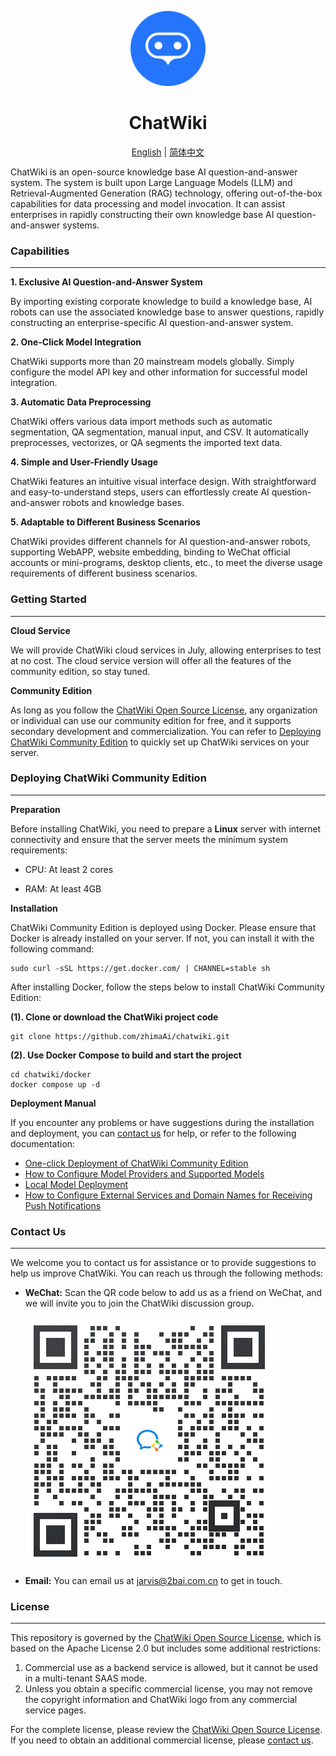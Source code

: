<p align="center"><a href="https://Chatwiki.com/"><img src="./imgs/logo.svg" width="120" height="120" alt="logo"></a></p>

<h1 align="center">ChatWiki</h1>

<p align="center">
  <a href="./README_en.md">English</a> |
  <a href="./README.md">简体中文</a> 
</p>


ChatWiki is an open-source knowledge base AI question-and-answer system. The system is built upon Large Language
Models (LLM) and Retrieval-Augmented Generation (RAG) technology, offering out-of-the-box capabilities for data
processing and model invocation. It can assist enterprises in rapidly constructing their own knowledge base AI
question-and-answer systems.

### Capabilities

---

**1. Exclusive AI Question-and-Answer System**

By importing existing corporate knowledge to build a knowledge base, AI robots can use the associated knowledge base to
answer questions, rapidly constructing an enterprise-specific AI question-and-answer system.

**2. One-Click Model Integration**

ChatWiki supports more than 20 mainstream models globally. Simply configure the model API key and other information for
successful model integration.

**3. Automatic Data Preprocessing**

ChatWiki offers various data import methods such as automatic segmentation, QA segmentation, manual input, and CSV. It
automatically preprocesses, vectorizes, or QA segments the imported text data.

**4. Simple and User-Friendly Usage**

ChatWiki features an intuitive visual interface design. With straightforward and easy-to-understand steps, users can
effortlessly create AI question-and-answer robots and knowledge bases.

**5. Adaptable to Different Business Scenarios**

ChatWiki provides different channels for AI question-and-answer robots, supporting WebAPP, website embedding, binding to
WeChat official accounts or mini-programs, desktop clients, etc., to meet the diverse usage requirements of different
business scenarios.

### Getting Started

---

**Cloud Service**

We will provide ChatWiki cloud services in July, allowing enterprises to test at no cost. The cloud service version will
offer all the features of the community edition, so stay tuned.

**Community Edition**

As long as you follow the [ChatWiki Open Source License](https://github.com/zhimaAi/chatwiki/blob/main/LICENSE), any
organization or individual can use our community edition for free, and it supports secondary development and
commercialization. You can refer to [Deploying ChatWiki Community Edition](#quick-start) to quickly set up ChatWiki
services on your server.

<h3>Deploying ChatWiki Community Edition  <a name="quick-start"></a></h3>

---

**Preparation**

Before installing ChatWiki, you need to prepare a **Linux** server with internet connectivity and ensure that the server
meets the minimum system requirements:

- CPU: At least 2 cores

- RAM: At least 4GB

**Installation**

ChatWiki Community Edition is deployed using Docker. Please ensure that Docker is already installed on your server. If
not, you can install it with the following command:

~~~
sudo curl -sSL https://get.docker.com/ | CHANNEL=stable sh
~~~

After installing Docker, follow the steps below to install ChatWiki Community Edition:

**(1). Clone or download the ChatWiki project code**

```shell
git clone https://github.com/zhimaAi/chatwiki.git
```

**(2). Use Docker Compose to build and start the project**

```shell
cd chatwiki/docker
docker compose up -d
```

**Deployment Manual**

If you encounter any problems or have suggestions during the installation and deployment, you
can [contact us](#contact-us) for help, or refer to the following documentation:

- [One-click Deployment of ChatWiki Community Edition](https://www.yuque.com/zhimaxiaoshiwangluo/pggco1/wql8ekkylbwegbzo)
- [How to Configure Model Providers and Supported Models](https://www.yuque.com/zhimaxiaoshiwangluo/pggco1/pn79lkvl53bo0xxm)
- [Local Model Deployment](https://www.yuque.com/zhimaxiaoshiwangluo/pggco1/evmy0rr9gr2gp2i0)
- [How to Configure External Services and Domain Names for Receiving Push Notifications](https://www.yuque.com/zhimaxiaoshiwangluo/pggco1/nfk4slc95s4i8u4v)

<h3>Contact Us <a name="contact-us"></a></h3>

---

We welcome you to contact us for assistance or to provide suggestions to help us improve ChatWiki. You can reach us
through the following methods:

- **WeChat:** Scan the QR code below to add us as a friend on WeChat, and we will invite you to join the ChatWiki
  discussion group.

  <img src="./imgs/contact-us.png" alt="">

- **Email:** You can email us at jarvis@2bai.com.cn to get in touch.

### License

---

This repository is governed by
the [ChatWiki Open Source License](https://github.com/zhimaAi/chatwiki/blob/main/LICENSE), which is based on the Apache
License 2.0 but includes some additional restrictions:

1. Commercial use as a backend service is allowed, but it cannot be used in a multi-tenant SAAS mode.
2. Unless you obtain a specific commercial license, you may not remove the copyright information and ChatWiki logo from
   any commercial service pages.

For the complete license, please review
the [ChatWiki Open Source License](https://github.com/zhimaAi/chatwiki/blob/main/LICENSE). If you need to obtain an
additional commercial license, please [contact us](#contact-us). 


